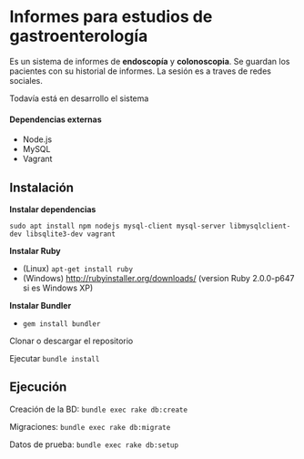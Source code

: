 # Informes para estudios de gastroenterología

Es un sistema de informes de **endoscopía** y **colonoscopia**. Se guardan los pacientes con su historial de informes. La sesión es a traves de redes sociales.

Todavía está en desarrollo el sistema

#### Dependencias externas

* Node.js
* MySQL
* Vagrant

## Instalación

**Instalar dependencias**

`sudo apt install npm nodejs mysql-client mysql-server libmysqlclient-dev libsqlite3-dev vagrant`

**Instalar Ruby**
 
* (Linux) `apt-get install ruby`
* (Windows) http://rubyinstaller.org/downloads/ (version Ruby 2.0.0-p647 si es Windows XP)

**Instalar Bundler**
* `gem install bundler`

Clonar o descargar el repositorio

Ejecutar `bundle install`

## Ejecución

  Creación de la BD: `bundle exec rake db:create`
  
  Migraciones: `bundle exec rake db:migrate`
  
  Datos de prueba: `bundle exec rake db:setup`
